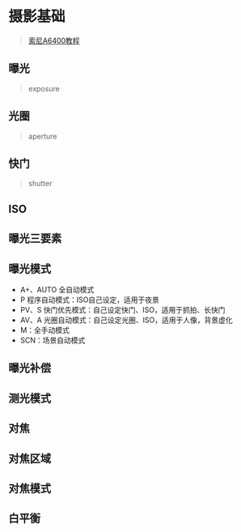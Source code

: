 # 摄影基础

> [索尼A6400教程](https://support.d-imaging.sony.co.jp/support/tutorial/ilc/ilce-6400/zh-hans/index.php)

## 曝光

> exposure

## 光圈

> aperture

## 快门

> shutter

## ISO

> 

## 曝光三要素

## 曝光模式

- A+、AUTO 全自动模式
- P 程序自动模式：ISO自己设定，适用于夜景
- PV、S 快门优先模式：自己设定快门、ISO，适用于抓拍、长快门
- AV、A 光圈自动模式：自己设定光圈、ISO，适用于人像，背景虚化
- M：全手动模式
- SCN：场景自动模式

## 曝光补偿

## 测光模式

## 对焦

## 对焦区域

## 对焦模式

## 白平衡